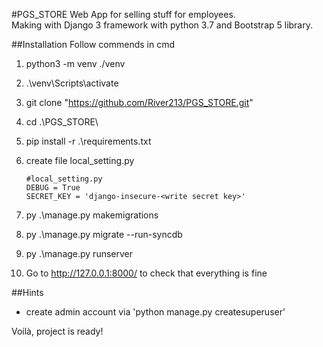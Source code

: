 #PGS_STORE
Web App for selling stuff for employees.</br>
Making with Django 3 framework with python 3.7 and Bootstrap 5 library.

##Installation
Follow commends in cmd
1. python3 -m venv ./venv
2. .\venv\Scripts\activate
3. git clone "https://github.com/River213/PGS_STORE.git"
4. cd .\PGS_STORE\
5. pip install -r .\requirements.txt
6. create file local_setting.py <br/>
   ```
   #local_setting.py
   DEBUG = True
   SECRET_KEY = 'django-insecure-<write secret key>'
   ```

7. py .\manage.py makemigrations
8. py .\manage.py migrate --run-syncdb
9. py .\manage.py runserver
10. Go to http://127.0.0.1:8000/ to check that everything is fine

##Hints

- create admin account via 'python manage.py createsuperuser'


Voilà, project is ready!
